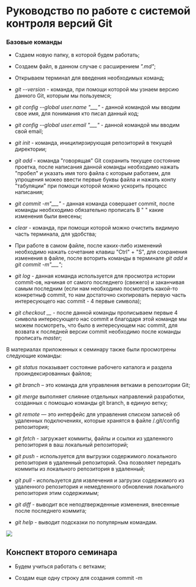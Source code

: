 # Руководство по работе с системой контроля версий Git

### Базовые команды 

* Сздаем новую папку, в которой будем работать;

* Создаем файл, в данном случае с расширением *".md"*;

* Открываем терминал для введения необходимых команд;

* *git --version* - команда, при помощи которой мы узнаем версию данного Git, которым мы пользуемся;

* *git config --global user.name "___"* - данной командой мы вводим свое имя, для понимания кто писал данный код;

* *git config --global user.email "___"* - данной командой мы вводим свой email;

* *git init* - команда, иницилирзирующая репозиторий в текущей директории;

* *git add* - команда "говорящая" Git сохранить текущее состояние проетка, после написания данной команды необходимо нажать "пробел" и указать имя того файла с которым работаем, для упрощения можео ввести первые буквы файла и нажать конпу "табуляции" при помощи которой можно ускорить процесс написания;

* *git commit -m"___"* - данная команда совершает commit, после команды необхходимо обязательно прописать В " " какие изменения были внесены;

* *clear* - команда, при помощи которой можно очистить видимую часть терминала, для удобства;

* При работе в самом файле, после каких-либо изменений необходимо нажать сочетание клавиш "Ctrl" + "S", для сохранения изменения в файле, после воторить команды в терминале *git add* и *git commit -m"___"*;

* *git log* - данная команда используется для просмотра истории commit-ов, начиная от самого последнего (свежего) и заканчивая самым последним (если нам необходимо посмотреть какой-то конкретныф commit, то нам достаточно скопировать первую часть интересующего нас commit - 4 первые символа);

* *git checkout __* - после данной команды прописываем первые 4 символа интересующего нас commit и благодаря этой команде мы можем посмотреть, что было в интересующем нас commit, для возвата к последней версии commit необходимо после команды прописать *master*;

В материалах приложенных к семинару также были просмотрены следующие команды: 

* *git status* показывает состояние рабочего каталога и раздела проиндексированных файлов;

* *git branch* – это команда для управления ветками в репозитории Git;

* *git merge* выполняет слияние отдельных направлений разработки, созданных с помощью команды git branch, в единую ветку;

* *git remote* — это интерфейс для управления списком записей об удаленных подключениях, которые хранятся в файле /.git/config репозитория;

* *git fetch* - загружает коммиты, файлы и ссылки из удаленного репозитория в ваш локальный репозиторий;

* *git push* - используется для выгрузки содержимого локального репозитория в удаленный репозиторий. Она позволяет передать коммиты из локального репозитория в удаленный;

* *git pull* - используется для извлечения и загрузки содержимого из удаленного репозитория и немедленного обновления локального репозитория этим содержимым;

* *git diff* -  выводит все неподтвержденные изменения, внесенные после последнего коммита;

* *git help* - выводит подсказки по популярным командам.

![](51-1.jpg)

## Конспект второго семинара

* Будем учиться работать с ветками;


* Создам еще одну строку для создания commit -m